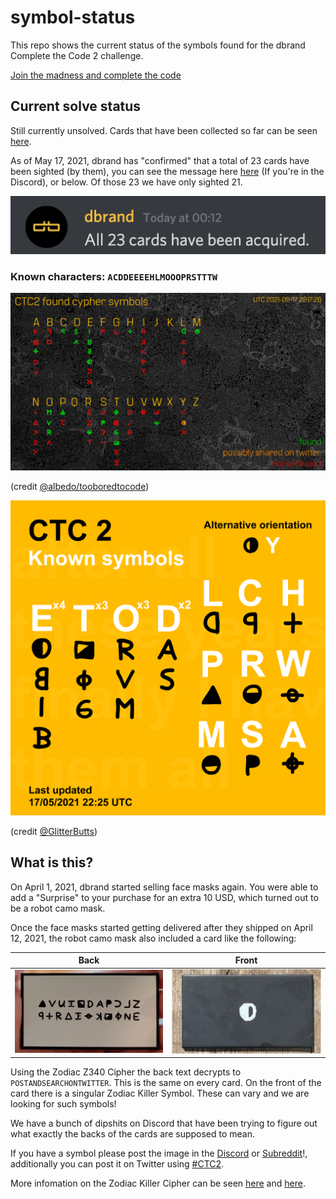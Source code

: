 # symbol-status

This repo shows the current status of the symbols found for the dbrand Complete the Code 2 challenge.

[Join the madness and complete the code](https://discord.gg/dbrand)

## Current solve status
Still currently unsolved. Cards that have been collected so far can be seen [here](/acquiredSymbols).

As of May 17, 2021, dbrand has "confirmed" that a total of 23 cards have been sighted (by them), you can see the message here [here](https://discord.com/channels/520021794380447745/832309320934621234/837808784562716763) (If you're in the Discord), or below. Of those 23 we have only sighted 21.

![Missing confirmation](message.png)

### Known characters: `ACDDEEEEHLMOOOPRSTTTW`

![Status](CTC2.png)

(credit [@albedo/tooboredtocode](https://github.com/tooboredtocode))

![Known Only](Known.png)

(credit [@GlitterButts](https://github.com/glitterbutts))

## What is this?

On April 1, 2021, dbrand started selling face masks again. You were able to add a "Surprise" to your purchase for an extra 10 USD, which turned out to be a robot camo mask.

Once the face masks started getting delivered after they shipped on April 12, 2021, the robot camo mask also included a card like the following:

| Back  | Front |
| --- | --- |
| ![Back Card](acquiredSymbols/0-backCard.png) | ![Front Card](acquiredSymbols/E-2.png) |

Using the Zodiac Z340 Cipher the back text decrypts to `POSTANDSEARCHONTWITTER`. This is the same on every card.
On the front of the card there is a singular Zodiac Killer Symbol. These can vary and we are looking for such symbols!

We have a bunch of dipshits on Discord that have been trying to figure out what exactly the backs of the cards are supposed to mean.

If you have a symbol please post the image in the [Discord](https://discord.gg/dbrand) or [Subreddit](https://www.reddit.com/r/dbrand)!, additionally you can post it on Twitter using [#CTC2](https://twitter.com/hashtag/CTC2).

More infomation on the Zodiac Killer Cipher can be seen [here](http://zodiackillersite.com/viewtopic.php?f=23&t=5079) and [here](https://www.dcode.fr/zodiac-killer-cipher).
